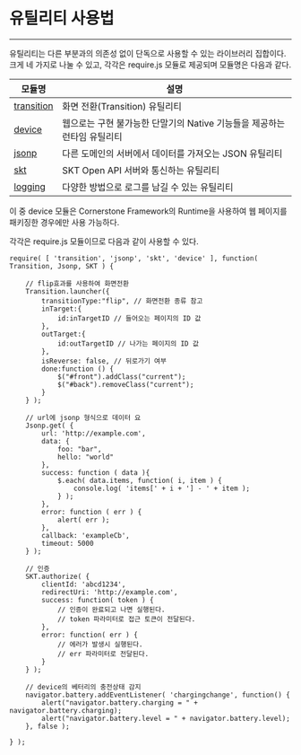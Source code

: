 <!--
layout: 'post'
section: 'Cornerstone Framework'
title: '유틸리티'
outline: '유틸리티는 다른 부분과의 의존성 없이 단독으로 사용할 수 있는 라이브러리 집합이다. 크게 네 가지로 나눌 수 있고, 각각은 require.js 모듈로 제공되며 모듈명은 다음과 같다. 이 중 device 모듈은 Cornerstone Framework의 Runtime을 사용하여 웹 페이지를 패키징한 경우에만 사용 가능하다...'
date: '2012-11-16'
tagstr: 'utility'
subsection: 'Util'
order: '[5, 1]'
thumbnail: '5.1.00.utilitly.png'
-->

유틸리티 사용법
============

----------

유틸리티는 다른 부분과의 의존성 없이 단독으로 사용할 수 있는 라이브러리 집합이다. 크게 네 가지로 나눌 수 있고, 각각은 require.js 모듈로 제공되며 모듈명은 다음과 같다.

<table class="table table-bordered "><thead>
<tr>
<th class="fixed_table">모듈명</th>
<th >설명</th>
</tr>
</thead><tbody>
<tr>
<td class="fixed_table"><a href="./5_1_01_transition.html" target="_blank">transition</a></td>
<td >화면 전환(Transition) 유틸리티 </td>
</tr>
<tr>
<td class="fixed_table"><a href="./5_1_02_device_API.html" target="_blank">device</a></td>
<td >웹으로는 구현 불가능한 단말기의 Native 기능들을 제공하는 런타임 유틸리티</td>
</tr>
<tr>
<td class="fixed_table"><a href="./5_1_03_JSONP.html" target="_blank">jsonp</a></td>
<td >다른 도메인의 서버에서 데이터를 가져오는 JSON 유틸리티</td>
</tr>
<tr>
<td class="fixed_table"><a href="./5_1_04_SKT_open_API.html" target="_blank">skt</a></td>
<td >SKT Open API 서버와 통신하는 유틸리티</td>
</tr>
<tr>
<td class="fixed_table"><a href="./5_1_05_logging.html" target="_blank">logging</a></td>
<td >다양한 방법으로 로그를 남길 수 있는 유틸리티</td>
</tr>
</tbody></table>

이 중 device 모듈은 Cornerstone Framework의 Runtime을 사용하여 웹 페이지를 패키징한 경우에만 사용 가능하다.

각각은 require.js 모듈이므로 다음과 같이 사용할 수 있다.

```
require( [ 'transition', 'jsonp', 'skt', 'device' ], function( Transition, Jsonp, SKT ) {
	
	// flip효과를 사용하여 화면전환
	Transition.launcher({
        transitionType:"flip", // 화면전환 종류 참고
        inTarget:{
            id:inTargetID // 들어오는 페이지의 ID 값
        },
        outTarget:{
            id:outTargetID // 나가는 페이지의 ID 값
        },
        isReverse: false, // 뒤로가기 여부
        done:function () {
            $("#front").addClass("current");
            $("#back").removeClass("current");
        }
    } );
	
	// url에 jsonp 형식으로 데이터 요
	Jsonp.get( {
	    url: 'http://example.com', 
	    data: {
	        foo: "bar",
	        hello: "world"
	    },
	    success: function ( data ){
	        $.each( data.items, function( i, item ) {
				console.log( 'items[' + i + '] - ' + item );
	        } );
	    },
	    error: function ( err ) {
	        alert( err );
	    },
	    callback: 'exampleCb',
	    timeout: 5000
	} );

	// 인증
	SKT.authorize( {
		clientId: 'abcd1234',
		redirectUri: 'http://example.com',
		success: function( token ) {
			// 인증이 완료되고 나면 실행된다.
			// token 파라미터로 접근 토큰이 전달된다.
		},
		error: function( err ) {
			// 에러가 발생시 실행된다.
			// err 파라미터로 전달된다.
		}
	} );

	// device의 베터리의 충전상태 감지
	navigator.battery.addEventListener( 'chargingchange', function() {
		alert("navigator.battery.charging = " + navigator.battery.charging);
		alert("navigator.battery.level = " + navigator.battery.level);
	}, false );

} );
```
